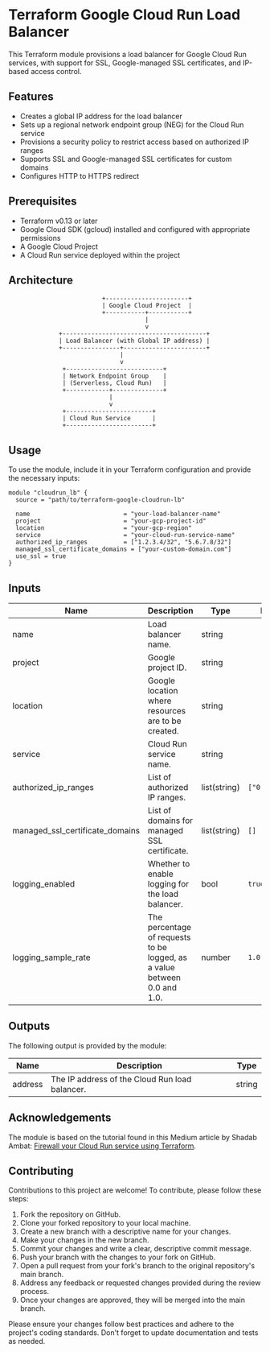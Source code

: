 # Terraform Google Cloud Run Load Balancer

This Terraform module provisions a load balancer for Google Cloud Run services, with support for SSL, Google-managed SSL certificates, and IP-based access control.

## Features

- Creates a global IP address for the load balancer
- Sets up a regional network endpoint group (NEG) for the Cloud Run service
- Provisions a security policy to restrict access based on authorized IP ranges
- Supports SSL and Google-managed SSL certificates for custom domains
- Configures HTTP to HTTPS redirect

## Prerequisites

- Terraform v0.13 or later
- Google Cloud SDK (gcloud) installed and configured with appropriate permissions
- A Google Cloud Project
- A Cloud Run service deployed within the project

## Architecture

```text
                          +-----------------------+
                          | Google Cloud Project  |
                          +-----------+-----------+
                                      |
                                      v
              +----------------------------------------+
              | Load Balancer (with Global IP address) |
              +----------------+-----------------------+
                               |
                               v
               +---------------------------+
               | Network Endpoint Group    |
               | (Serverless, Cloud Run)   |
               +------------+--------------+
                            |
                            v
               +------------------------+
               | Cloud Run Service      |
               +------------------------+
```

## Usage

To use the module, include it in your Terraform configuration and provide the necessary inputs:

```hcl
module "cloudrun_lb" {
  source = "path/to/terraform-google-cloudrun-lb"

  name                          = "your-load-balancer-name"
  project                       = "your-gcp-project-id"
  location                      = "your-gcp-region"
  service                       = "your-cloud-run-service-name"
  authorized_ip_ranges          = ["1.2.3.4/32", "5.6.7.8/32"]
  managed_ssl_certificate_domains = ["your-custom-domain.com"]
  use_ssl = true
}
```

<!-- BEGINNING OF PRE-COMMIT-TERRAFORM DOCS HOOK -->
## Inputs

| Name | Description | Type | Default | Required |
|------|-------------|------|---------|----------|
| name | Load balancer name. | string | | yes |
| project | Google project ID. | string | | yes |
| location | Google location where resources are to be created. | string | | yes |
| service | Cloud Run service name. | string | | yes |
| authorized_ip_ranges | List of authorized IP ranges. | list(string) | `["0.0.0.0/0"]` | no |
| managed_ssl_certificate_domains | List of domains for managed SSL certificate. | list(string) | `[]` | no |
| logging_enabled | Whether to enable logging for the load balancer. | bool | `true` | no |
| logging_sample_rate | The percentage of requests to be logged, as a value between 0.0 and 1.0. | number | `1.0` | no |

## Outputs

The following output is provided by the module:

| Name | Description | Type |
|------|-------------|------|
| address | The IP address of the Cloud Run load balancer. | string |

<!-- END OF PRE-COMMIT-TERRAFORM DOCS HOOK -->

## Acknowledgements

The module is based on the tutorial found in this Medium article by Shadab Ambat: [Firewall your Cloud Run service using Terraform](https://shadabambat1.medium.com/firewall-your-cloud-run-service-using-terraform-582848679eab).

## Contributing

Contributions to this project are welcome! To contribute, please follow these steps:

1. Fork the repository on GitHub.
2. Clone your forked repository to your local machine.
3. Create a new branch with a descriptive name for your changes.
4. Make your changes in the new branch.
5. Commit your changes and write a clear, descriptive commit message.
6. Push your branch with the changes to your fork on GitHub.
7. Open a pull request from your fork's branch to the original repository's main branch.
8. Address any feedback or requested changes provided during the review process.
9. Once your changes are approved, they will be merged into the main branch.

Please ensure your changes follow best practices and adhere to the project's coding standards. Don't forget to update documentation and tests as needed.